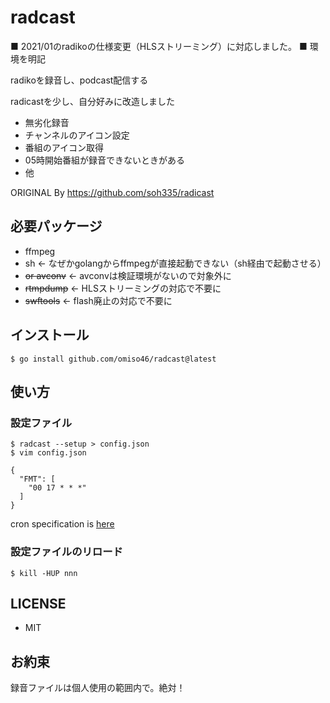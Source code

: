 # radcast

■ 2021/01のradikoの仕様変更（HLSストリーミング）に対応しました。
■ 環境を明記

radikoを録音し、podcast配信する

radicastを少し、自分好みに改造しました
* 無劣化録音
* チャンネルのアイコン設定
* 番組のアイコン取得
* 05時開始番組が録音できないときがある
* 他

ORIGINAL By https://github.com/soh335/radicast


## 必要パッケージ

* ffmpeg
* sh ← なぜかgolangからffmpegが直接起動できない（sh経由で起動させる）
* <s>or avconv</s> ← avconvは検証環境がないので対象外に
* <s>rtmpdump</s> ← HLSストリーミングの対応で不要に
* <s>swftools</s> ← flash廃止の対応で不要に

## インストール

```
$ go install github.com/omiso46/radcast@latest
```

## 使い方

### 設定ファイル

```
$ radcast --setup > config.json
$ vim config.json

{
  "FMT": [
    "00 17 * * *"
  ]
}
```

cron specification is [here](https://godoc.org/github.com/robfig/cron#hdr-CRON_Expression_Format)

### 設定ファイルのリロード

```
$ kill -HUP nnn
```

## LICENSE

* MIT

## お約束
録音ファイルは個人使用の範囲内で。絶対！
